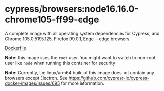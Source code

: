 <!--
WARNING: this file was autogenerated by generate-browser-image.js using

    yarn add:browser -- 16.16.0 --chrome=105.0.5195.125 --firefox=99.0.1 --edge
-->

# cypress/browsers:node16.16.0-chrome105-ff99-edge

A complete image with all operating system dependencies for Cypress, and Chrome 105.0.5195.125, Firefox 99.0.1, Edge --edge browsers.

[Dockerfile](Dockerfile)

**Note:** this image uses the `root` user. You might want to switch to non-root user like `node` when running this container for security

**Note:** Currently, the linux/arm64 build of this image does not contain any browsers except Electron. See https://github.com/cypress-io/cypress-docker-images/issues/695 for more information.
